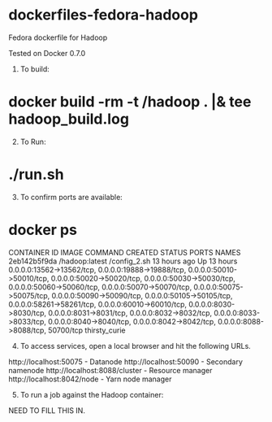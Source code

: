 dockerfiles-fedora-hadoop
========================

Fedora dockerfile for Hadoop

Tested on Docker 0.7.0

1. To build:

# docker build -rm -t <username>/hadoop . |& tee hadoop_build.log

2. To Run:

# ./run.sh

3. To confirm ports are available:

# docker ps 
CONTAINER ID        IMAGE       COMMAND       CREATED       STATUS    PORTS      NAMES
2eb142b5f9da        <username>/hadoop:latest   /config_2.sh        13 hours ago        Up 13 hours         0.0.0.0:13562->13562/tcp, 0.0.0.0:19888->19888/tcp, 0.0.0.0:50010->50010/tcp, 0.0.0.0:50020->50020/tcp, 0.0.0.0:50030->50030/tcp, 0.0.0.0:50060->50060/tcp, 0.0.0.0:50070->50070/tcp, 0.0.0.0:50075->50075/tcp, 0.0.0.0:50090->50090/tcp, 0.0.0.0:50105->50105/tcp, 0.0.0.0:58261->58261/tcp, 0.0.0.0:60010->60010/tcp, 0.0.0.0:8030->8030/tcp, 0.0.0.0:8031->8031/tcp, 0.0.0.0:8032->8032/tcp, 0.0.0.0:8033->8033/tcp, 0.0.0.0:8040->8040/tcp, 0.0.0.0:8042->8042/tcp, 0.0.0.0:8088->8088/tcp, 50700/tcp   thirsty_curie       


4. To access services, open a local browser and hit the following URLs.

http://localhost:50075 - Datanode
http://localhost:50090 - Secondary namenode
http://localhost:8088/cluster - Resource manager
http://localhost:8042/node - Yarn node manager


5. To run a job against the Hadoop container:

NEED TO FILL THIS IN.


